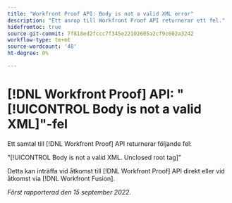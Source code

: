 ```yaml
---
title: "Workfront Proof API: Body is not a valid XML error"
description: "Ett anrop till Workfront Proof API returnerar ett fel."
hidefromtoc: true
source-git-commit: 7f818ed2fccc7f345e22102605a2cf9c602a3242
workflow-type: tm+mt
source-wordcount: '48'
ht-degree: 0%

---
```



# [!DNL Workfront Proof] API: &quot;[!UICONTROL Body is not a valid XML]&quot;-fel

<!--On WFP and WFF TOCs-->

Ett samtal till [!DNL Workfront Proof] API returnerar följande fel:

&quot;[!UICONTROL Body is not a valid XML. Unclosed root tag]&quot;

Detta kan inträffa vid åtkomst till [!DNL Workfront Proof] API direkt eller vid åtkomst via [!DNL Workfront Fusion].

_Först rapporterad den 15 september 2022._

